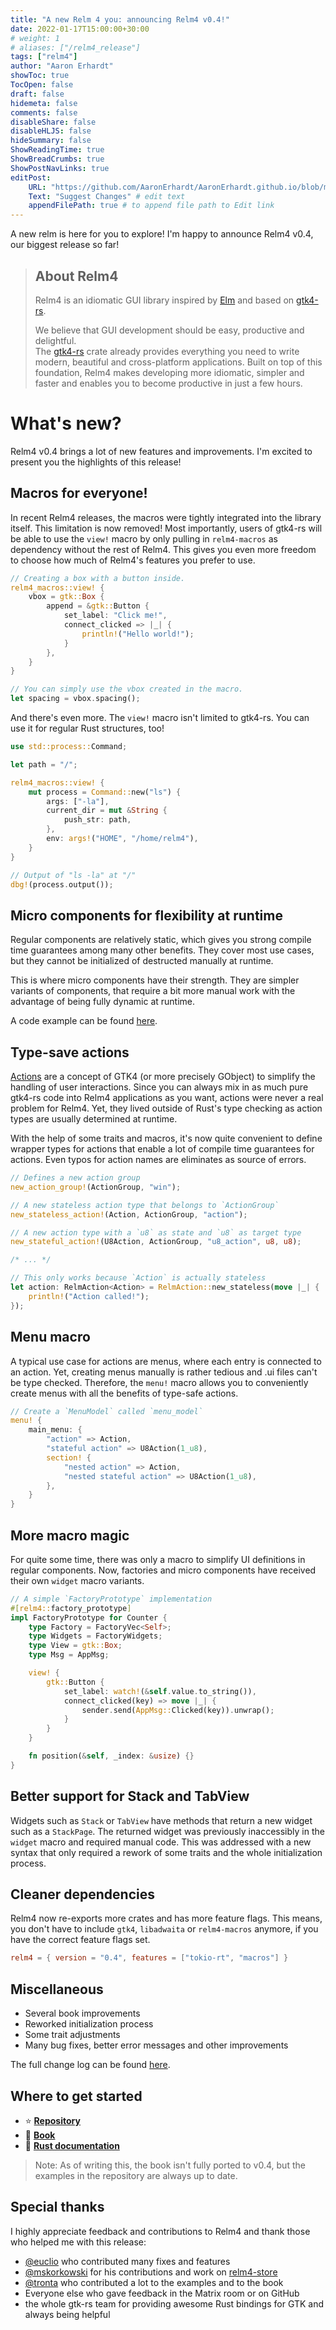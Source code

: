 ```yaml
---
title: "A new Relm 4 you: announcing Relm4 v0.4!"
date: 2022-01-17T15:00:00+30:00
# weight: 1
# aliases: ["/relm4_release"]
tags: ["relm4"]
author: "Aaron Erhardt"
showToc: true
TocOpen: false
draft: false
hidemeta: false
comments: false
disableShare: false
disableHLJS: false
hideSummary: false
ShowReadingTime: true
ShowBreadCrumbs: true
ShowPostNavLinks: true
editPost:
    URL: "https://github.com/AaronErhardt/AaronErhardt.github.io/blob/master/blog-src/content"
    Text: "Suggest Changes" # edit text
    appendFilePath: true # to append file path to Edit link
---
```


A new relm is here for you to explore! I'm happy to announce Relm4 v0.4, our biggest release so far!

> ## About Relm4
> 
> Relm4 is an idiomatic GUI library inspired by [Elm](https://elm-lang.org/) and based on [gtk4-rs](https://crates.io/crates/gtk4).
> 
> We believe that GUI development should be easy, productive and delightful.  
> The [gtk4-rs](https://crates.io/crates/gtk4) crate already provides everything you need to write modern, beautiful and cross-platform applications.
> Built on top of this foundation, Relm4 makes developing more idiomatic, simpler and faster and enables you to become productive in just a few hours.

# What's new?

Relm4 v0.4 brings a lot of new features and improvements. I'm excited to present you the highlights of this release!

## Macros for everyone!

In recent Relm4 releases, the macros were tightly integrated into the library itself. This limitation is now removed! Most importantly, users of gtk4-rs will be able to use the `view!` macro by only pulling in `relm4-macros` as dependency without the rest of Relm4. This gives you even more freedom to choose how much of Relm4's features you prefer to use.

```rust
// Creating a box with a button inside.
relm4_macros::view! {
    vbox = gtk::Box {
        append = &gtk::Button {
            set_label: "Click me!",
            connect_clicked => |_| {
                println!("Hello world!");
            }
        },
    }
}

// You can simply use the vbox created in the macro.
let spacing = vbox.spacing();
```

And there's even more. The `view!` macro isn't limited to gtk4-rs. You can use it for regular Rust structures, too!

```rust
use std::process::Command;

let path = "/";

relm4_macros::view! {
    mut process = Command::new("ls") {
        args: ["-la"],
        current_dir = mut &String {
            push_str: path,
        },
        env: args!("HOME", "/home/relm4"),
    }
}

// Output of "ls -la" at "/"
dbg!(process.output());
```


## Micro components for flexibility at runtime

Regular components are relatively static, which gives you strong compile time guarantees among many other benefits. They cover most use cases, but they cannot be initialized of destructed manually at runtime.

This is where micro components have their strength. They are simpler variants of components, that require a bit more manual work with the advantage of being fully dynamic at runtime.

A code example can be found [here](https://github.com/AaronErhardt/Relm4/blob/main/relm4-examples/examples/micro_components.rs#L7).

## Type-save actions

[Actions](https://gtk-rs.org/gtk4-rs/git/book/actions.html) are a concept of GTK4 (or more precisely GObject) to simplify the handling of user interactions. Since you can always mix in as much pure gtk4-rs code into Relm4 applications as you want, actions were never a real problem for Relm4. Yet, they lived outside of Rust's type checking as action types are usually determined at runtime.

With the help of some traits and macros, it's now quite convenient to define wrapper types for actions that enable a lot of compile time guarantees for actions. Even typos for action names are eliminates as source of errors.

```rust
// Defines a new action group
new_action_group!(ActionGroup, "win");

// A new stateless action type that belongs to `ActionGroup`
new_stateless_action!(Action, ActionGroup, "action");

// A new action type with a `u8` as state and `u8` as target type
new_stateful_action!(U8Action, ActionGroup, "u8_action", u8, u8);

/* ... */

// This only works because `Action` is actually stateless
let action: RelmAction<Action> = RelmAction::new_stateless(move |_| {
    println!("Action called!");
});
```


## Menu macro

A typical use case for actions are menus, where each entry is connected to an action. Yet, creating menus manually is rather tedious and .ui files can't be type checked. Therefore, the `menu!` macro allows you to conveniently create menus with all the benefits of type-safe actions.

```rust
// Create a `MenuModel` called `menu_model`
menu! {
    main_menu: {
        "action" => Action,
        "stateful action" => U8Action(1_u8),
        section! {
            "nested action" => Action,
            "nested stateful action" => U8Action(1_u8),
        },
    }
}
```

## More macro magic

For quite some time, there was only a macro to simplify UI definitions in regular components. Now, factories and micro components have received their own `widget` macro variants.

```rust
// A simple `FactoryPrototype` implementation
#[relm4::factory_prototype]
impl FactoryPrototype for Counter {
    type Factory = FactoryVec<Self>;
    type Widgets = FactoryWidgets;
    type View = gtk::Box;
    type Msg = AppMsg;

    view! {
        gtk::Button {
            set_label: watch!(&self.value.to_string()),
            connect_clicked(key) => move |_| {
                sender.send(AppMsg::Clicked(key)).unwrap();
            }
        }
    }

    fn position(&self, _index: &usize) {}
}
```

## Better support for Stack and TabView

Widgets such as `Stack` or `TabView` have methods that return a new widget such as a `StackPage`. The returned widget was previously inaccessibly in the `widget` macro and required manual code. This was addressed with a new syntax that only required a rework of some traits and the whole initialization process.

## Cleaner dependencies

Relm4 now re-exports more crates and has more feature flags. This means, you don't have to include `gtk4`, `libadwaita` or `relm4-macros` anymore, if you have the correct feature flags set.

```toml
relm4 = { version = "0.4", features = ["tokio-rt", "macros"] }
```

## Miscellaneous

+ Several book improvements
+ Reworked initialization process
+ Some trait adjustments
+ Many bug fixes, better error messages and other improvements

The full change log can be found [here](https://github.com/AaronErhardt/Relm4/blob/main/CHANGES.md).

## Where to get started

+ ⭐ **[Repository](https://github.com/AaronErhardt/relm4)**
+ 📖 **[Book](https://aaronerhardt.github.io/relm4-book/book/)**
+ 📜 **[Rust documentation](https://aaronerhardt.github.io/docs/relm4/relm4/)**

> Note: As of writing this, the book isn't fully ported to v0.4, but the examples in the repository are always up to date.

## Special thanks

I highly appreciate feedback and contributions to Relm4 and thank those who helped me with this release:

+ [@euclio](https://github.com/euclio) who contributed many fixes and features
+ [@mskorkowski](https://github.com/mskorkowski) for his contributions and work on [relm4-store](https://github.com/mskorkowski/relm4-store)
+ [@tronta](https://github.com/tronta) who contributed a lot to the examples and to the book
+ Everyone else who gave feedback in the Matrix room or on GitHub
+ the whole gtk-rs team for providing awesome Rust bindings for GTK and always being helpful